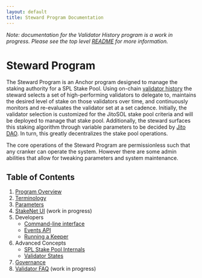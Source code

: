 ```yaml
---
layout: default
title: Steward Program Documentation
---
```


_Note: documentation for the Validator History program is a work in progress. Please see the top level [README](https://github.com/jito-foundation/stakenet/blob/master/README.md) for more information._

# Steward Program

The Steward Program is an Anchor program designed to manage the staking authority for a SPL Stake Pool. Using on-chain [validator history](https://github.com/jito-foundation/stakenet) the steward selects a set of high-performing validators to delegate to, maintains the desired level of stake on those validators over time, and continuously monitors and re-evaluates the validator set at a set cadence. Initially, the validator selection is customized for the JitoSOL stake pool criteria and will be deployed to manage that stake pool. Additionally, the steward surfaces this staking algorithm through variable parameters to be decided by [Jito DAO](https://gov.jito.network/dao/Jito). In turn, this greatly decentralizes the stake pool operations.

The core operations of the Steward Program are permissionless such that any cranker can operate the system. However there are some admin abilities that allow for tweaking parameters and system maintenance.

## Table of Contents

1. [Program Overview](program-overview.md)
2. [Terminology](./terminology.md)
3. [Parameters](parameters.md)
4. [StakeNet UI](./ui.md) (work in progress)
5. Developers
   - [Command-line interface](developers/cli.md)
   - [Events API](developers/api.md)
   - [Running a Keeper](developers/keeper-bot-quick-start.md)
6. Advanced Concepts
   - [SPL Stake Pool Internals](advanced/spl-stake-pool-internals.md)
   - [Validator States](advanced/validator-states.md)
7. [Governance](./governance.md)
8. [Validator FAQ](./faq.md) (work in progress)
